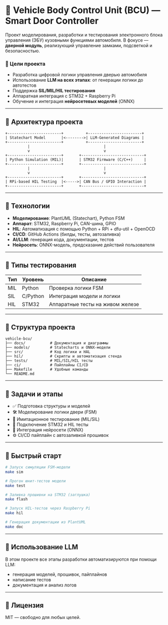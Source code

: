 # 🚗 Vehicle Body Control Unit (BCU) — Smart Door Controller

Проект моделирования, разработки и тестирования электронного блока управления (ЭБУ) кузовными функциями автомобиля. В фокусе — **дверной модуль**, реализующий управление замками, подсветкой и безопасностью.

### 🎯 Цели проекта

- Разработка цифровой логики управления дверью автомобиля
- Использование **LLM на всех этапах**: от генерации логики до автотестов
- Поддержка **SIL/MIL/HIL тестирования**
- Аппаратная интеграция с STM32 + Raspberry Pi
- Обучение и интеграция **нейросетевых моделей** (ONNX)

---

## 🧱 Архитектура проекта

```
+------------------------+          +------------------------+
| Statechart Model       |<-------->| LLM-Generated Diagrams |
+------------------------+          +------------------------+
          |                                 |
          v                                 v
+------------------------+       +----------------------------+
| Python Simulation (MIL)|       | STM32 Firmware (C/C++)     |
+------------------------+       +----------------------------+
          |                                 |
          v                                 v
+------------------------+       +----------------------------+
| RPi-based HIL Testing  |<----->| CAN Bus / GPIO Interaction |
+------------------------+       +----------------------------+
```

---

## 🧰 Технологии

- **Моделирование**: PlantUML (Statechart), Python FSM
- **Аппарат**: STM32, Raspberry Pi, CAN-шина, GPIO
- **HIL**: Автоматизация с помощью Python + RPi + dfu-util + OpenOCD
- **CI/CD**: GitHub Actions (билды, тесты, автозаливка)
- **AI/LLM**: генерация кода, документации, тестов
- **Нейросеть**: ONNX-модель, предсказание действий пользователя

---

## 🧪 Типы тестирования

| Тип        | Уровень | Описание |
|------------|---------|----------|
| MIL        | Python  | Проверка логики FSM |
| SIL        | C/Python| Интеграция модели и логики |
| HIL        | STM32   | Аппаратные тесты на живом железе |

---

## 📁 Структура проекта

```
vehicle-bcu/
├── docs/           # Документация и диаграммы
├── models/         # Statecharts и ONNX-модели
├── src/            # Код логики и HAL
├── hil/            # Скрипты и автоматизация стенда
├── tests/          # MIL/SIL/HIL тесты
├── ci/             # Пайплайны CI/CD
├── Makefile        # Удобные команды
└── README.md
```

---

## 🔄 Задачи и этапы

- ✅ Подготовка структуры и моделей
- 🛠️ Моделирование логики двери (FSM)
- 🔁 Имитационное тестирование (MIL/SIL)
- 🔌 Подключение STM32 и HIL тесты
- 🤖 Интеграция нейросети (ONNX)
- ⚙️ CI/CD пайплайн с автозаливкой прошивок

---

## 🚀 Быстрый старт

```bash
# Запуск симуляции FSM-модели
make sim

# Прогон юнит-тестов модели
make test

# Заливка прошивки на STM32 (заглушка)
make flash

# Запуск HIL-тестов через Raspberry Pi
make hil

# Генерация документации из PlantUML
make doc
```

---

## 🧠 Использование LLM

В этом проекте все этапы разработки автоматизируются при помощи LLM:
- генерация моделей, прошивок, пайплайнов
- написание тестов
- документация и анализ логов

---

## 📜 Лицензия

MIT — свободно для любых целей.
